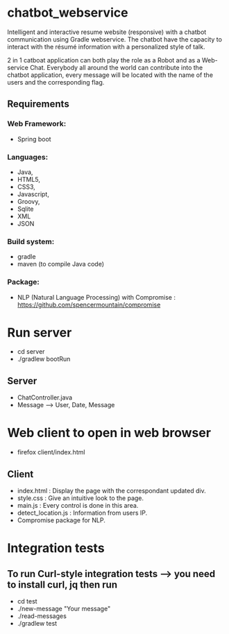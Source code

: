 # chatbot_webservice
Intelligent and interactive resume website (responsive) with a chatbot communication using Gradle webservice. The chatbot have the capacity to interact with the résumé information with a personalized style of talk. 

2 in 1 catboat application can both play the role as a Robot and as a Web-service Chat. Everybody all around the world can contribute into the chatbot application, every message will be located with the name of the users and the corresponding flag.

## Requirements

### Web Framework: 
- Spring boot

### Languages: 
- Java,  
- HTML5,
- CSS3,
- Javascript,
- Groovy, 
- Sqlite
- XML
- JSON

### Build system: 
- gradle 
- maven (to compile Java code)

### Package: 
- NLP (Natural Language Processing) with Compromise : https://github.com/spencermountain/compromise

# Run server
- cd server
- ./gradlew bootRun

## Server
- ChatController.java
- Message --> User, Date, Message

# Web client to open in web browser
- firefox client/index.html

## Client
- index.html : Display the page with the correspondant updated div.
- style.css : Give an intuitive look to the page.
- main.js : Every control is done in this area.
- detect_location.js : Information from users IP.
- Compromise package for NLP.

# Integration tests
## To run Curl-style integration tests --> you need to install curl, jq then run
- cd test
- ./new-message "Your message"
- ./read-messages
- ./gradlew test

